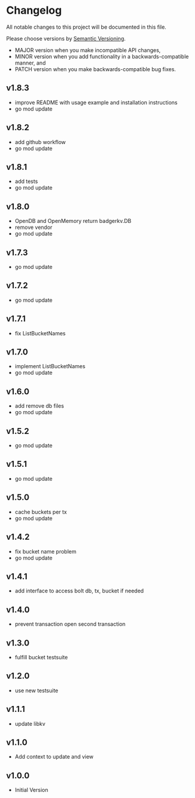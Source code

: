 # Changelog

All notable changes to this project will be documented in this file.

Please choose versions by [Semantic Versioning](http://semver.org/).

* MAJOR version when you make incompatible API changes,
* MINOR version when you add functionality in a backwards-compatible manner, and
* PATCH version when you make backwards-compatible bug fixes.

## v1.8.3

- improve README with usage example and installation instructions
- go mod update

## v1.8.2

- add github workflow
- go mod update

## v1.8.1

- add tests
- go mod update

## v1.8.0

- OpenDB and OpenMemory return badgerkv.DB
- remove vendor
- go mod update

## v1.7.3

- go mod update

## v1.7.2

- go mod update

## v1.7.1

- fix ListBucketNames

## v1.7.0

- implement ListBucketNames
- go mod update

## v1.6.0

- add remove db files
- go mod update

## v1.5.2

- go mod update

## v1.5.1

- go mod update

## v1.5.0

- cache buckets per tx
- go mod update

## v1.4.2

- fix bucket name problem
- go mod update

## v1.4.1

- add interface to access bolt db, tx, bucket if needed

## v1.4.0

- prevent transaction open second transaction

## v1.3.0

- fulfill bucket testsuite

## v1.2.0

- use new testsuite

## v1.1.1

- update libkv

## v1.1.0

- Add context to update and view

## v1.0.0

- Initial Version
